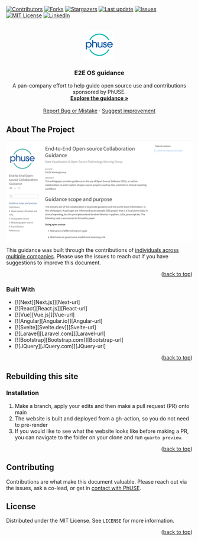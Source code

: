 <!-- PROJECT SHIELDS -->
<!--
*** I'm using markdown "reference style" links for readability.
*** Reference links are enclosed in brackets [ ] instead of parentheses ( ).
*** See the bottom of this document for the declaration of the reference variables
*** for contributors-url, forks-url, etc. This is an optional, concise syntax you may use.
*** https://www.markdownguide.org/basic-syntax/#reference-style-links
-->
[![Contributors][contributors-shield]][contributors-url]
[![Forks][forks-shield]][forks-url]
[![Stargazers][stars-shield]][stars-url]
[![Last update][update-shield]][update-url]
[![Issues][issues-shield]][issues-url]
[![MIT License][license-shield]][license-url]
[![LinkedIn][linkedin-shield]][linkedin-url]



<!-- PROJECT LOGO -->
<br />
<div align="center">
  <a href="https://phuse-org.github.io/E2E-OS-Guidance/">
    <img src="assets/phuse.png" alt="Logo" width="80" height="80">
  </a>

<h3 align="center">E2E OS guidance</h3>

  <p align="center">
    A pan-company effort to help guide open source use and contributions sponsored by PhUSE.
    <br />
    <a href="https://phuse-org.github.io/E2E-OS-Guidance/"><strong>Explore the guidance »</strong></a>
    <br />
    <br />
    <a href="https://github.com/phuse-org/E2E-OS-Guidance/issues">Report Bug or Mistake</a>
    ·
    <a href="https://github.com/phuse-org/E2E-OS-Guidance/issues">Suggest improvement</a>
  </p>
</div>



<!-- ABOUT THE PROJECT -->
## About The Project

[![Screenshot][product-screenshot]](https://phuse-org.github.io/E2E-OS-Guidance/)

This guidance was built through the contributions of [individuals across multiple companies](https://phuse-org.github.io/E2E-OS-Guidance/contributors.html). Please use the issues to 
reach out if you have suggestions to improve this document. 

<p align="right">(<a href="#readme-top">back to top</a>)</p>



### Built With

* [![Next][Next.js]][Next-url]
* [![React][React.js]][React-url]
* [![Vue][Vue.js]][Vue-url]
* [![Angular][Angular.io]][Angular-url]
* [![Svelte][Svelte.dev]][Svelte-url]
* [![Laravel][Laravel.com]][Laravel-url]
* [![Bootstrap][Bootstrap.com]][Bootstrap-url]
* [![JQuery][JQuery.com]][JQuery-url]

<p align="right">(<a href="#readme-top">back to top</a>)</p>



<!-- GETTING STARTED -->
## Rebuilding this site

### Installation

1. Make a branch, apply your edits and then make a pull request (PR) onto main
2. The website is built and deployed from a gh-action, so you do not need to pre-render
3. If you would like to see what the website looks like before making a PR, you can navigate to the folder on your clone and run `quarto preview`.

<p align="right">(<a href="#readme-top">back to top</a>)</p>



<!-- CONTRIBUTING -->
## Contributing

Contributions are what make this document valuable. Please reach out via the issues, 
ask a co-lead, or get in [contact with PhUSE](https://phuse.global/Community/Get_Involved).



<!-- LICENSE -->
## License

Distributed under the MIT License. See `LICENSE` for more information.

<p align="right">(<a href="#readme-top">back to top</a>)</p>

<!-- MARKDOWN LINKS & IMAGES -->
<!-- https://www.markdownguide.org/basic-syntax/#reference-style-links -->
[contributors-shield]: https://img.shields.io/github/contributors/phuse-org/E2E-OS-Guidance.svg?style=for-the-badge
[contributors-url]: https://github.com/phuse-org/E2E-OS-Guidance/graphs/contributors
[forks-shield]: https://img.shields.io/github/forks/phuse-org/E2E-OS-Guidance.svg?style=for-the-badge
[forks-url]: https://github.com/phuse-org/E2E-OS-Guidance/network/members
[update-shield]: https://img.shields.io/github/last-commit/phuse-org/E2E-OS-Guidance.svg?style=for-the-badge
[update-url]: https://github.com/phuse-org/E2E-OS-Guidance
[stars-shield]: https://img.shields.io/github/stars/phuse-org/E2E-OS-Guidance.svg?style=for-the-badge
[stars-url]: https://github.com/phuse-org/E2E-OS-Guidance/stargazers
[issues-shield]: https://img.shields.io/github/issues/phuse-org/E2E-OS-Guidance.svg?style=for-the-badge
[issues-url]: https://github.com/phuse-org/E2E-OS-Guidance/issues
[license-shield]: https://img.shields.io/github/license/phuse-org/E2E-OS-Guidance.svg?style=for-the-badge
[license-url]: https://github.com/phuse-org/E2E-OS-Guidance/blob/main/LICENSE
[linkedin-shield]: https://img.shields.io/badge/-LinkedIn-black.svg?style=for-the-badge&logo=linkedin&colorB=555
[linkedin-url]: https://www.linkedin.com/company/phuse/
[product-screenshot]: assets/screenshot.png
